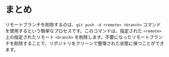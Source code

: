 # まとめ

リモートブランチを削除するのは、`git push -d <remote> <branch>` コマンドを使用するという簡単なプロセスです。このコマンドは、指定された `<remote>` 上の指定されたリモート `<branch>` を削除します。不要になったリモートブランチを削除することで、リポジトリをクリーンで整理された状態に保つことができます。
